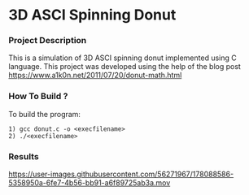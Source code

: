 # 3D ASCI Spinning Donut

### Project Description
This is a simulation of 3D ASCI spinning donut implemented using C language. This project was developed using the help of the blog post https://www.a1k0n.net/2011/07/20/donut-math.html
      
### How To Build ?

To build the program: 

	1) gcc donut.c -o <execfilename>
	2) ./<execfilename>
	
### Results



https://user-images.githubusercontent.com/56271967/178088586-5358950a-6fe7-4b56-bb91-a6f89725ab3a.mov

